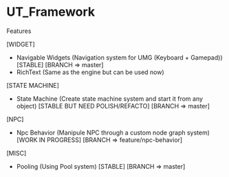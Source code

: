 # UT_Framework

Features 

[WIDGET]
- Navigable Widgets (Navigation system for UMG (Keyboard + Gamepad)) [STABLE] [BRANCH => master]
- RichText (Same as the engine but can be used now)

[STATE MACHINE]
- State Machine (Create state machine system and start it from any object) [STABLE BUT NEED POLISH/REFACTO] [BRANCH => master]

[NPC]
- Npc Behavior (Manipule NPC through a custom node graph system) [WORK IN PROGRESS] [BRANCH => feature/npc-behavior]

[MISC]
- Pooling (Using Pool system) [STABLE] [BRANCH => master]
